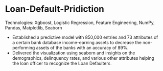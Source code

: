 # Loan-Default-Pridiction

Technologies: Xgboost, Logistic Regression, Feature Engineering, NumPy, Pandas, Matplotlib, Seaborn

- Established a predictive model with 850,000 entries and 73 attributes of a certain bank database income-earning assets to decrease the non-performing assets of the banks with an accuracy of 89%.
- Delivered the visualization using seaborn and insights on the demographics, delinquency rates, and various other attributes helping the loan officer to recognize the Loan Defaulters.
